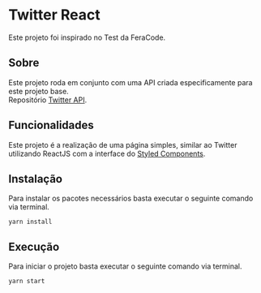 # Twitter React

Este projeto foi inspirado no Test da FeraCode.

## Sobre

Este projeto roda em conjunto com uma API criada especificamente para este projeto base.<br>
Repositório [Twitter API](https://github.com/ZeRodolfo/node-twitter-api).

## Funcionalidades

Este projeto é a realização de uma página simples, similar ao Twitter utilizando ReactJS com a interface do [Styled Components](https://styled-components.com/).

## Instalação

Para instalar os pacotes necessários basta executar o seguinte comando via terminal.<br>

`yarn install`

## Execução

Para iniciar o projeto basta executar o seguinte comando via terminal.<br>

`yarn start`
